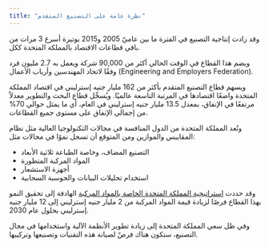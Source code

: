 ```yaml
---
title: "نظرة عامة على التصنيع المتقدم"
---
```


وقد زادت إنتاجية التصنيع في الفترة ما بين عاميّ 2005 و2015 بوتيرة أسرع 3 مرات من باقي قطاعات الاقتصاد بالمملكة المتحدة ككل.

ويضم هذا القطاع في الوقت الحالي أكثر من 90,000 شركة ويعمل به 2.7 مليون فرد وفقًا لاتحاد المهندسين وأرباب الأعمال (Engineering and Employers Federation).

ويسهم قطاع التصنيع المتقدم بأكثر من 162 مليار جنيه إسترليني في اقتصاد المملكة المتحدة واضعًا اقتصادها في المرتبة التاسعة عالميًا. ويُسجِّل قطاع البحث والتطوير معدلاً مرتفعًا في الإنفاق، بمعدل 13.5 مليار جنيه إسترليني في العام، أي ما يمثل حوالي 70% من إجمالي الإنفاق على مستوى جميع القطاعات.

وتُعد المملكة المتحدة من الدول المنافسة في مجالات التكنولوجيا العالية مثل نظام المقاييس والموازين ومن المتوقع أن تسجل نموًا في مجالات مثل:

 - التصنيع المضاف، وخاصة الطباعة ثلاثية الأبعاد
 - المواد المركبة المتطورة
 - أجهزة الاستشعار
 - استخدام تحليلات البيانات والحوسبة السحابية

وقد حددت [استراتيجية المملكة المتحدة الخاصة بالمواد المركبة](https://compositesuk.co.uk/system/files/documents/Strategy%20final%20version_1.pdf) الهادفة إلى تحقيق النمو بهذا القطاع فرصًا لزيادة قيمة المواد المركبة من 2 مليار جنيه إسترليني إلى 12 مليار جنيه إسترليني بحلول عام 2030.

وفي ظل سعي المملكة المتحدة إلى زيادة تطوير الأنظمة الآلية واستخدامها في مجال التصنيع، ستكون هناك فرصٌ لصيانة هذه التقنيات وتصنيعها وتركيبها.
